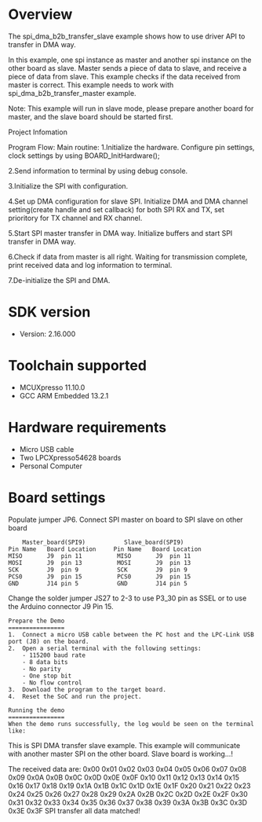 Overview
========
The spi_dma_b2b_transfer_slave example shows how to use driver API to transfer in DMA way.  

In this example, one spi instance as master and another spi instance on the other board as slave. 
Master sends a piece of data to slave, and receive a piece of data from slave. This example checks
if the data received from master is correct. This example needs to work with spi_dma_b2b_transfer_master 
example.

Note: This example will run in slave mode, please prepare another board for master, and the slave 
      board should be started first.

Project Infomation

Program Flow:
Main routine:
  1.Initialize the hardware.
	Configure pin settings, clock settings by using BOARD_InitHardware();
	
  2.Send information to terminal by using debug console.
	
  3.Initialize the SPI with configuration.
	
  4.Set up DMA configuration for slave SPI.
    Initialize DMA and DMA channel setting(create handle and set callback) for both
    SPI RX and TX, set prioritory for TX channel and RX channel.
	
  5.Start SPI master transfer in DMA way.
    Initialize buffers and start SPI transfer in DMA way.
	
  6.Check if data from master is all right.
    Waiting for transmission complete, print received data and log information to terminal.
  
  7.De-initialize the SPI and DMA.

SDK version
===========
- Version: 2.16.000

Toolchain supported
===================
- MCUXpresso  11.10.0
- GCC ARM Embedded  13.2.1

Hardware requirements
=====================
- Micro USB cable
- Two LPCXpresso54628 boards
- Personal Computer

Board settings
==============
Populate jumper JP6.
Connect SPI master on board to SPI slave on other board
~~~~~~~~~~~~~~~~~~~~~~~~~~~~~~~~~~~~~~~~~~~~~~~~~~~~~~
    Master_board(SPI9)           Slave_board(SPI9)                          
Pin Name   Board Location     Pin Name   Board Location                     
MISO       J9  pin 11          MISO       J9  pin 11
MOSI       J9  pin 13          MOSI       J9  pin 13
SCK        J9  pin 9           SCK        J9  pin 9
PCS0       J9  pin 15          PCS0       J9  pin 15
GND        J14 pin 5           GND        J14 pin 5
~~~~~~~~~~~~~~~~~~~~~~~~~~~~~~~~~~~~~~~~~~~~~~~~~~~~~~
Change the solder jumper JS27 to 2-3 to use P3_30 pin as SSEL or
to use the Arduino connector J9 Pin 15.
~~~~~~~~~~~~~~~~~~~~~~~~~~~~~~~~~~~~~~~~~~~~~~~~~~~~~~
Prepare the Demo
================
1.  Connect a micro USB cable between the PC host and the LPC-Link USB port (J8) on the board.
2.  Open a serial terminal with the following settings:
    - 115200 baud rate
    - 8 data bits
    - No parity
    - One stop bit
    - No flow control
3.  Download the program to the target board.
4.  Reset the SoC and run the project.

Running the demo
================
When the demo runs successfully, the log would be seen on the terminal like:
~~~~~~~~~~~~~~~~~~~~~~~~~~~~~~~~~~~~~~~~~~~~~~~~~~~~~~~~~~~~~~~~~~~~~~~~~~~~~~~~~~~
This is SPI DMA transfer slave example.
This example will communicate with another master SPI on the other board.
Slave board is working...!

The received data are:
    0x00  0x01  0x02  0x03  0x04  0x05  0x06  0x07  0x08  0x09  0x0A  0x0B  0x0C  0x0D  0x0E  0x0F
    0x10  0x11  0x12  0x13  0x14  0x15  0x16  0x17  0x18  0x19  0x1A  0x1B  0x1C  0x1D  0x1E  0x1F
    0x20  0x21  0x22  0x23  0x24  0x25  0x26  0x27  0x28  0x29  0x2A  0x2B  0x2C  0x2D  0x2E  0x2F
    0x30  0x31  0x32  0x33  0x34  0x35  0x36  0x37  0x38  0x39  0x3A  0x3B  0x3C  0x3D  0x3E  0x3F
SPI transfer all data matched!

~~~~~~~~~~~~~~~~~~~~~~~~~~~~~~~~~~~~~~~~~~~~~~~~~~~~~~~~~~~~~~~~~~~~~~~~~~~~~~~~~~~~~
